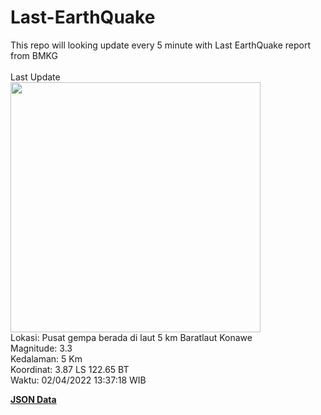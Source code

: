 # Last-EarthQuake
This repo will looking update every 5 minute with Last EarthQuake report from BMKG
<br>
<br>
Last Update
<br>
<img src="https://ews.bmkg.go.id/TEWS/data/20220402133718.mmi.jpg" width="400"/>
<br>
Lokasi: Pusat gempa berada di laut 5 km Baratlaut Konawe <br>
Magnitude: 3.3 <br>
Kedalaman: 5 Km <br>
Koordinat: 3.87 LS 122.65 BT <br>
Waktu: 02/04/2022 13:37:18 WIB <br>

<a href="./data/data.json">**JSON Data**</a>
